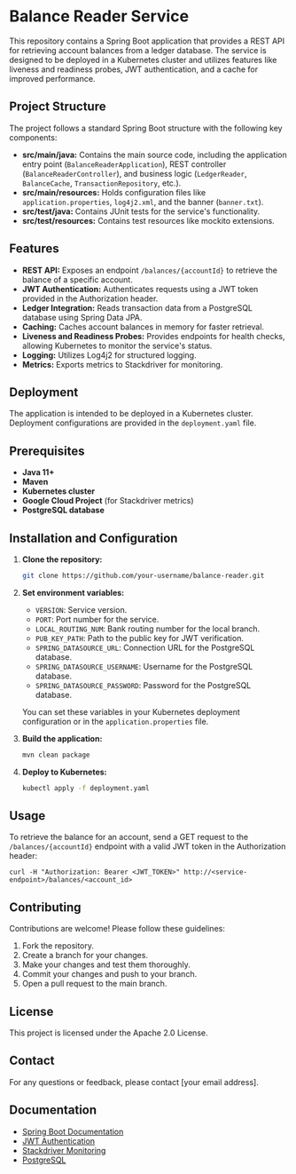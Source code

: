 # Balance Reader Service

This repository contains a Spring Boot application that provides a REST API for retrieving account balances from a ledger database. The service is designed to be deployed in a Kubernetes cluster and utilizes features like liveness and readiness probes, JWT authentication, and a cache for improved performance.

## Project Structure

The project follows a standard Spring Boot structure with the following key components:

- **src/main/java:** Contains the main source code, including the application entry point (`BalanceReaderApplication`), REST controller (`BalanceReaderController`), and business logic (`LedgerReader`, `BalanceCache`, `TransactionRepository`, etc.).
- **src/main/resources:** Holds configuration files like `application.properties`, `log4j2.xml`, and the banner (`banner.txt`).
- **src/test/java:** Contains JUnit tests for the service's functionality.
- **src/test/resources:** Contains test resources like mockito extensions.

## Features

- **REST API:** Exposes an endpoint `/balances/{accountId}` to retrieve the balance of a specific account.
- **JWT Authentication:** Authenticates requests using a JWT token provided in the Authorization header.
- **Ledger Integration:** Reads transaction data from a PostgreSQL database using Spring Data JPA.
- **Caching:** Caches account balances in memory for faster retrieval.
- **Liveness and Readiness Probes:** Provides endpoints for health checks, allowing Kubernetes to monitor the service's status.
- **Logging:** Utilizes Log4j2 for structured logging.
- **Metrics:** Exports metrics to Stackdriver for monitoring.

## Deployment

The application is intended to be deployed in a Kubernetes cluster. Deployment configurations are provided in the `deployment.yaml` file.

## Prerequisites

- **Java 11+**
- **Maven**
- **Kubernetes cluster**
- **Google Cloud Project** (for Stackdriver metrics)
- **PostgreSQL database**

## Installation and Configuration

1. **Clone the repository:**

   ```bash
   git clone https://github.com/your-username/balance-reader.git
   ```

2. **Set environment variables:**

   - `VERSION`: Service version.
   - `PORT`: Port number for the service.
   - `LOCAL_ROUTING_NUM`: Bank routing number for the local branch.
   - `PUB_KEY_PATH`: Path to the public key for JWT verification.
   - `SPRING_DATASOURCE_URL`: Connection URL for the PostgreSQL database.
   - `SPRING_DATASOURCE_USERNAME`: Username for the PostgreSQL database.
   - `SPRING_DATASOURCE_PASSWORD`: Password for the PostgreSQL database.

   You can set these variables in your Kubernetes deployment configuration or in the `application.properties` file.

3. **Build the application:**

   ```bash
   mvn clean package
   ```

4. **Deploy to Kubernetes:**

   ```bash
   kubectl apply -f deployment.yaml
   ```

## Usage

To retrieve the balance for an account, send a GET request to the `/balances/{accountId}` endpoint with a valid JWT token in the Authorization header:

```
curl -H "Authorization: Bearer <JWT_TOKEN>" http://<service-endpoint>/balances/<account_id>
```

## Contributing

Contributions are welcome! Please follow these guidelines:

1. Fork the repository.
2. Create a branch for your changes.
3. Make your changes and test them thoroughly.
4. Commit your changes and push to your branch.
5. Open a pull request to the main branch.

## License

This project is licensed under the Apache 2.0 License.

## Contact

For any questions or feedback, please contact [your email address].

## Documentation

- [Spring Boot Documentation](https://docs.spring.io/spring-boot/docs/current/reference/html/)
- [JWT Authentication](https://jwt.io/)
- [Stackdriver Monitoring](https://cloud.google.com/monitoring/)
- [PostgreSQL](https://www.postgresql.org/)
